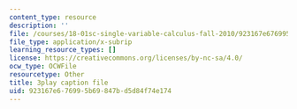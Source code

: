 ```yaml
---
content_type: resource
description: ''
file: /courses/18-01sc-single-variable-calculus-fall-2010/923167e676995b69847bd5d84f74e174_1RLctDS2hUQ.vtt
file_type: application/x-subrip
learning_resource_types: []
license: https://creativecommons.org/licenses/by-nc-sa/4.0/
ocw_type: OCWFile
resourcetype: Other
title: 3play caption file
uid: 923167e6-7699-5b69-847b-d5d84f74e174
---
```

